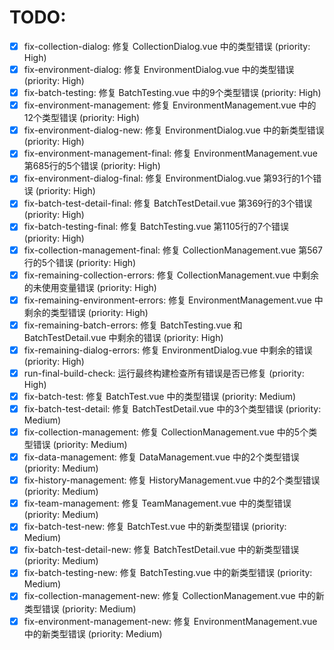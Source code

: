 # TODO:

- [x] fix-collection-dialog: 修复 CollectionDialog.vue 中的类型错误 (priority: High)
- [x] fix-environment-dialog: 修复 EnvironmentDialog.vue 中的类型错误 (priority: High)
- [x] fix-batch-testing: 修复 BatchTesting.vue 中的9个类型错误 (priority: High)
- [x] fix-environment-management: 修复 EnvironmentManagement.vue 中的12个类型错误 (priority: High)
- [x] fix-environment-dialog-new: 修复 EnvironmentDialog.vue 中的新类型错误 (priority: High)
- [x] fix-environment-management-final: 修复 EnvironmentManagement.vue 第685行的5个错误 (priority: High)
- [x] fix-environment-dialog-final: 修复 EnvironmentDialog.vue 第93行的1个错误 (priority: High)
- [x] fix-batch-test-detail-final: 修复 BatchTestDetail.vue 第369行的3个错误 (priority: High)
- [x] fix-batch-testing-final: 修复 BatchTesting.vue 第1105行的7个错误 (priority: High)
- [x] fix-collection-management-final: 修复 CollectionManagement.vue 第567行的5个错误 (priority: High)
- [x] fix-remaining-collection-errors: 修复 CollectionManagement.vue 中剩余的未使用变量错误 (priority: High)
- [x] fix-remaining-environment-errors: 修复 EnvironmentManagement.vue 中剩余的类型错误 (priority: High)
- [x] fix-remaining-batch-errors: 修复 BatchTesting.vue 和 BatchTestDetail.vue 中剩余的错误 (priority: High)
- [x] fix-remaining-dialog-errors: 修复 EnvironmentDialog.vue 中剩余的错误 (priority: High)
- [x] run-final-build-check: 运行最终构建检查所有错误是否已修复 (priority: High)
- [x] fix-batch-test: 修复 BatchTest.vue 中的类型错误 (priority: Medium)
- [x] fix-batch-test-detail: 修复 BatchTestDetail.vue 中的3个类型错误 (priority: Medium)
- [x] fix-collection-management: 修复 CollectionManagement.vue 中的5个类型错误 (priority: Medium)
- [x] fix-data-management: 修复 DataManagement.vue 中的2个类型错误 (priority: Medium)
- [x] fix-history-management: 修复 HistoryManagement.vue 中的2个类型错误 (priority: Medium)
- [x] fix-team-management: 修复 TeamManagement.vue 中的类型错误 (priority: Medium)
- [x] fix-batch-test-new: 修复 BatchTest.vue 中的新类型错误 (priority: Medium)
- [x] fix-batch-test-detail-new: 修复 BatchTestDetail.vue 中的新类型错误 (priority: Medium)
- [x] fix-batch-testing-new: 修复 BatchTesting.vue 中的新类型错误 (priority: Medium)
- [x] fix-collection-management-new: 修复 CollectionManagement.vue 中的新类型错误 (priority: Medium)
- [x] fix-environment-management-new: 修复 EnvironmentManagement.vue 中的新类型错误 (priority: Medium)
